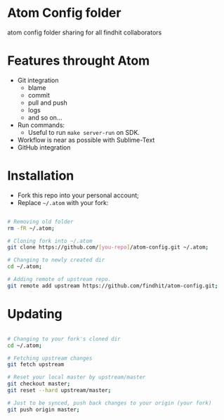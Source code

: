 # Atom Config folder

atom config folder sharing for all findhit collaborators

# Features throught Atom
* Git integration
  * blame
  * commit
  * pull and push
  * logs
  * and so on...
* Run commands:
  * Useful to run `make server-run` on SDK.
* Workflow is near as possible with Sublime-Text
* GitHub integration

# Installation

* Fork this repo into your personal account;
* Replace `~/.atom` with your fork:

```bash

# Removing old folder
rm -fR ~/.atom;

# Cloning fork into ~/.atom
git clone https://github.com/[you-repo]/atom-config.git ~/.atom;

# Changing to newly created dir
cd ~/.atom;

# Adding remote of upstream repo.
git remote add upstream https://github.com/findhit/atom-config.git;

```

# Updating

```bash

# Changing to your fork's cloned dir
cd ~/.atom;

# Fetching upstream changes
git fetch upstream

# Reset your local master by upstream/master
git checkout master;
git reset --hard upstream/master;

# Just to be synced, push back changes to your origin (your fork)
git push origin master;

```
